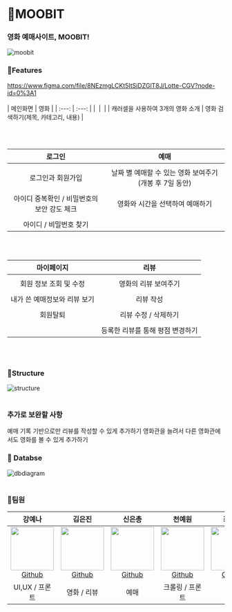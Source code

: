 # 🎥MOOBIT 
### 영화 예매사이트, MOOBIT!
![moobit](https://user-images.githubusercontent.com/21255149/178376969-acef4bc6-23cc-4801-af50-983842a544cb.png)

### 🌉Features
https://www.figma.com/file/8NEzmgLCKt5ItSjDZGlT8J/Lotte-CGV?node-id=0%3A1
<br/><br/>
| 메인화면 | 영화 |
| :---: | :---: |
| ![]() | ![]() |
| 캐러셀을 사용하여 3개의 영화 소개 | 영화 검색하기(제목, 카테고리, 내용) | 

<br/><br/>

| 로그인 | 예매 | 
| :--: | :--: |
| ![]() | ![]() |
| 로그인과 회원가입 | 날짜 별 예매할 수 있는 영화 보여주기(개봉 후 7일 동안) |
| ![]() | ![]() |
| 아이디 중복확인 / 비밀번호의 보안 강도 체크 | 영화와 시간을 선택하여 예매하기 |
| ![]() | ![]() |
| 아이디 / 비밀번호 찾기 | |


 <br/><br/>
 
| 마이페이지  | 리뷰 |
| :--: | :--: |
| ![]() | ![]() | |
| 회원 정보 조회 및 수정 | 영화의 리뷰 보여주기 |
| ![]() | ![]() | |
| 내가 쓴 예매정보와 리뷰 보기 | 리뷰 작성 |
| ![]() | ![]() | 
| 회원탈퇴 | 리뷰 수정 / 삭제하기 |
| ![]() | ![]() | 
|  | 등록한 리뷰를 통해 평점 변경하기 |

<br/><br/>

### 🚩Structure
![structure](https://user-images.githubusercontent.com/21255149/178444119-388058de-e294-49e1-9f5b-75638bd3e7b8.png)
<br/><br/>

### 추가로 보완할 사항
예매 기록 기반으로만 리뷰를 작성할 수 있게 추가하기
영화관을 늘려서 다른 영화관에서도 영화를 볼 수 있게 추가하기



### :open_file_folder: Databse
![dbdiagram](https://user-images.githubusercontent.com/21255149/178399917-238577e1-e6ad-4e2e-9f1d-482db4a9f794.PNG)
<br/><br/>

### 👩‍팀원
|  강예나  |  김은진  |  신은총  |  천예원 |  최규진  |  최진영  |
| :----------: |  :--------:  |  :---------: |  :---------: | :---------: | :---------: |
| [<img src="https://user-images.githubusercontent.com/21255149/178381014-e3d8db83-194c-4b70-b018-248004ddd504.jpg" width="100px" height="100px"><br/>Github](https://github.com/KangYena)| [<img src="https://user-images.githubusercontent.com/21255149/178378210-d036f6fd-311d-4891-b791-2e662c164e9c.jpg" width="100px" height="100px"><br/>Github](https://github.com/JiniEun) | [<img src="https://user-images.githubusercontent.com/21255149/178379443-7ead27aa-ec24-4e15-8935-750b1cafa08c.jpg" width="100px" height="100px"><br/>Github](https://github.com/chd830) | [<img src="https://user-images.githubusercontent.com/21255149/178380114-883584be-1c0f-44e6-90ed-c4ce3658c1c9.jpg" width="100px" height="100px"><br/>Github](https://github.com/jikimomo)| [<img src="https://user-images.githubusercontent.com/21255149/178379157-65dd719a-76db-4c2f-8881-ce9e43e9fed9.jpg" width="100px" height="100px"><br/>Github](https://github.com/kjchoi1997) | [<img src="https://user-images.githubusercontent.com/21255149/178440960-0432363d-cdef-4a8f-a917-4badaeb26571.jpg" width="100px" height="100px"><br/>Github](https://github.com/kanamycine) |
| UI,UX / 프론트 | 영화 / 리뷰 | 예매 | 크롤링 / 프론트 | 유저 | 유저 / 리뷰 |

